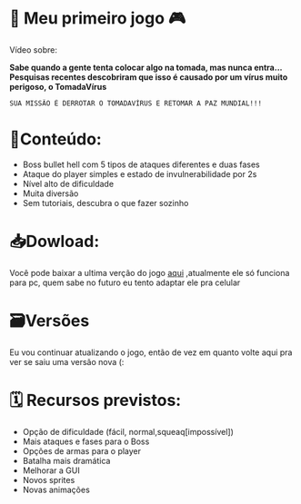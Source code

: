 # 🔌 Meu primeiro jogo 🎮
Vídeo sobre:

**Sabe quando a gente tenta colocar algo na tomada, mas nunca entra...
Pesquisas recentes descobriram que isso é causado por um vírus muito perigoso, o TomadaVírus**
````
SUA MISSÃO É DERROTAR O TOMADAVÍRUS E RETOMAR A PAZ MUNDIAL!!!
````

# 🔌Conteúdo:

-  Boss bullet hell com 5 tipos de ataques diferentes e duas fases
-  Ataque do player simples e estado de invulnerabilidade por 2s
-  Nível alto de dificuldade
-  Muita diversão
-  Sem tutoriais, descubra o que fazer sozinho 

# 📥Dowload:
Você pode baixar a ultima verção do jogo [aqui](https://github.com/lucaphill/TomadaVirus/releases)
,atualmente ele só funciona para pc, quem sabe no futuro eu tento adaptar ele pra celular


#  🗃️Versões
Eu vou continuar atualizando o jogo, então de vez em quanto volte aqui pra ver se saiu uma versão nova (:

# 🗓️ Recursos previstos:


-  Opção de dificuldade (fácil, normal,squeaq[impossível])
-  Mais ataques e fases para o Boss
-  Opções de armas para o player
-  Batalha mais dramática 
-  Melhorar a GUI
-  Novos sprites 
-  Novas animações

